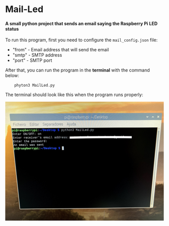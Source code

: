 # Mail-Led

#### A small python project that sends an email saying the Raspberry Pi LED status

To run this program, first you need to configure the `mail_config.json` file:

- "from" - Email address that will send the email
- "smtp" - SMTP address
- "port" - SMTP port

After that, you can run the program in the **terminal** with the command below:
    
        phyton3 MailLed.py

The terminal should look like this when the program runs properly:

![](Images/IMG_3046.jpg)


